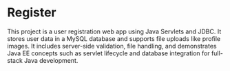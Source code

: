 # Register
This project is a user registration web app using Java Servlets and JDBC. It stores user data in a MySQL database and supports file uploads like profile images. It includes server-side validation, file handling, and demonstrates Java EE concepts such as servlet lifecycle and database integration for full-stack Java development.
